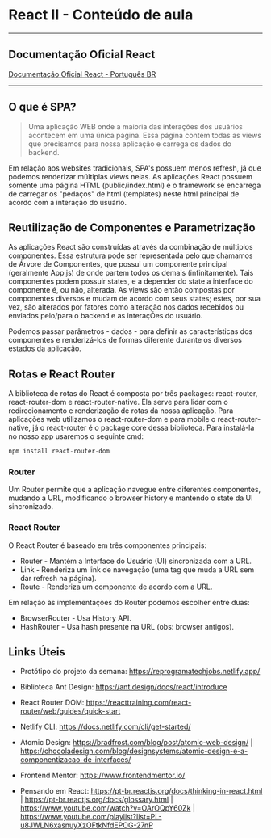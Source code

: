 # React II - Conteúdo de aula
-----------------

## Documentação Oficial React

[Documentação Oficial React - Português BR](https://pt-br.reactjs.org/)

--------------

## O que é SPA?

> Uma aplicação WEB onde a maioria das interações dos usuários acontecem em uma única página. Essa página contém todas as views que precisamos para nossa aplicação e carrega os dados do backend. 

Em relação aos websites tradicionais, SPA's possuem menos refresh, já que podemos renderizar múltiplas views nelas. As aplicações React possuem somente uma página HTML (public/index.html) e o framework se encarrega de carregar os "pedaços" de html (templates) neste html principal de acordo com a interação do usuário.


## Reutilização de Componentes e Parametrização

As aplicações React são construídas através da combinação de múltiplos componentes. Essa estrutura pode ser representada pelo que chamamos de Árvore de Componentes, que possui um componente principal (geralmente App.js) de onde partem todos os demais (infinitamente). Tais componentes podem possuir states, e a depender do state a interface do componente é, ou não, alterada. As views são então compostas por componentes diversos e mudam de acordo com seus states; estes, por sua vez, são alterados por fatores como alteração nos dados recebidos ou enviados pelo/para o backend e as interaçÕes do usuário.

Podemos passar parâmetros - dados - para definir as características dos componentes e renderizá-los de formas diferente durante os diversos estados da aplicação.

## Rotas e React Router

A biblioteca de rotas do React é composta por três packages: react-router, react-router-dom e react-router-native. Ela serve para lidar com o redirecionamento e renderização de rotas da nossa aplicação. Para aplicações web utilizamos o react-router-dom e para mobile o react-router-native, já o react-router é o package core dessa biblioteca. Para instalá-la no nosso app usaremos o seguinte cmd: 

```javascript
npm install react-router-dom
```
### Router

Um Router permite que a aplicação navegue entre diferentes componentes, mudando a URL, modificando o browser history e mantendo o state da UI sincronizado.

### React Router

O React Router é baseado em três componentes principais:

 - Router - Mantém a Interface do Usuário (UI) sincronizada com a URL.
 - Link - Renderiza um link de navegação (uma tag <a></a> que muda a URL sem dar refresh na página).
 - Route - Renderiza um componente de acordo com a URL.
  
Em relação às implementações do Router podemos escolher entre duas:

 - BrowserRouter - Usa History API.
 - HashRouter - Usa hash presente na URL (obs: browser antigos).

## Links Úteis

- Protótipo do projeto da semana: https://reprogramatechjobs.netlify.app/
- Biblioteca Ant Design: https://ant.design/docs/react/introduce
- React Router DOM: https://reacttraining.com/react-router/web/guides/quick-start
- Netlify CLI: https://docs.netlify.com/cli/get-started/
- Atomic Design: https://bradfrost.com/blog/post/atomic-web-design/ | https://chocoladesign.com/blog/designsystems/atomic-design-e-a-componentizacao-de-interfaces/
- Frontend Mentor: https://www.frontendmentor.io/

- Pensando em React: https://pt-br.reactjs.org/docs/thinking-in-react.html  |  https://pt-br.reactjs.org/docs/glossary.html  |  https://www.youtube.com/watch?v=OArOQpY60Zk  |  https://www.youtube.com/playlist?list=PL-u8JWLN6xasnuyXzOFtkNfdEPOG-27nP
